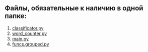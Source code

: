 ## Файлы, обязательные к наличию в одной папке:
1. [classificator.py](https://github.com/qatteril2k06/code-math-/blob/main/classificator.py)
2. [word_counter.py](https://github.com/qatteril2k06/code-math-/blob/main/word_counter.py)
3. [main.py](https://github.com/qatteril2k06/code-math-/blob/main/main.py)
4. [funcs.grouped.py](https://github.com/qatteril2k06/code-math-/blob/main/funcs_grouped.py)
